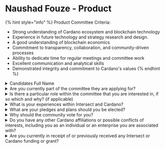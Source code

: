 # Naushad Fouze - Product

{% hint style="info" %}
Product Committee Criteria:

* Strong understanding of Cardano ecosystem and blockchain technology
* Experience in future technology and strategy research and design.
* A good understanding of blockchain economics&#x20;
* Commitment to transparency, collaboration, and community-driven processes
* Ability to dedicate time for regular meetings and committee work
* Excellent communication and analytical skills
* Demonstrated integrity and commitment to Cardano's values
{% endhint %}

<details>

<summary>Candidates Full Name</summary>

Naushad Fouze

</details>



<details>

<summary>Are you currently part of the committee they are applying for?</summary>

No

</details>



<details>

<summary>Is there a particular role within the committee that you are interested in, if so which and why? (if applicable)</summary>

I am interested in running for a seat on the Product Committee, because I believe in Cardano's vision. The product committee's role I believe in shaping Cardano's future is critical, and I want to draw from my journey and contribute my expertise to this process. My goal is to help guide Cardano's evolution, ensuring we stay true to our founding principles while driving adoption and innovation.

I aim to bring transparency to our decision-making, amplify diverse community voices, and focus on long-term network health. With my background in software development and experience working with diverse teams, I want to help bridge technical possibilities with strategic vision. This seat represents an opportunity to protect and grow the network I've come to deeply believe in over the past seven years.

</details>



<details>

<summary>What is your experiences within Intersect and Cardano?</summary>

Having been here since Cardano's public inception in 2017, my first technical contributions to the Cardano ecosystem was when I set up one of the earliest staking pools on the incentivized test network(ITN)\[WIRA] and was one of the earliest to set up and run 10 concurrent staking pools (WIRA0 - 10) on the Cardano network.

I have since helped co-found CoinCeylon Sri Lanka and currently act as the CTO for CoinCeylon. Through CoinCeylon me and my team has launched the first Cardano stake pool in Sri Lanka, the first CNFT project (Yakka) in Sri Lanka, which was developed completely in-house (nft minter, art and marketing), and has hosted and continue to host multiple events in Sri Lanka educating about and promoting Cardano and Intersect locally.

</details>



<details>

<summary>What are your pledges and plans should you be elected?</summary>

As your committee representative, I pledge to:

* Enhance transparency in decision-making.
* Amplify member voices through regular feedback channels.
* Drive innovation to keep Cardano competitive.
* Promote diversity and inclusion at all levels.
* Be as efficient as possible and to reduce time spent on bureaucracy.
* Consider what the long term effects of each decision will be and to prioritize the long term health of the network.

</details>



<details>

<summary>Why should the community vote for you?</summary>

I believe we are witnessing a significant milestone in the evolution of blockchain technology. For the past 7 years I watched, participated and built on Cardano because I believe in Cardano's promise to focus on building things right, building things that follow a philosophy that choose to serve as much of humanity as possible and being careful and responsible about what is being built.

Cardano has built a best in class network that I believe deserves and needs to be adopted globally.

I believe you should vote for me, because I too believe in these principles Cardano was founded on and still run on. I believe the product committee holds a very important role in defining where this ecosystem will be in the future, and therefore I believe it needs to be done properly and carefully.

I have been a developer for over 20 years and have worked with a vastly different range of technologies over the years. I have build several technology companies, trained developers and helped both architecture and develop software throughout my career. I have also had the privilege of living, working and building in different countries around the world, that has helped me work together with people from all types of backgrounds. I want to do my best to help grow and protect this network I have come to love so much.

</details>



<details>

<summary>Do you have any other Cardano affiliations or possible conflicts of interests, including you as an individual or an enterprise you are associated with?</summary>

No

</details>



<details>

<summary>Are you currently in receipt of or previously received any Intersect or Cardano funding or grant?</summary>

Personally, No. However, CoinCeylon has received grants through intersect.

</details>
